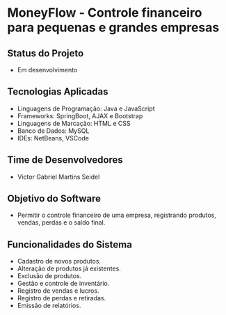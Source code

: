 # MoneyFlow - Controle financeiro para pequenas e grandes empresas

## Status do Projeto
- Em desenvolvimento

## Tecnologias Aplicadas
- Linguagens de Programação: Java e JavaScript
- Frameworks: SpringBoot, AJAX e Bootstrap
- Linguagens de Marcação: HTML e CSS
- Banco de Dados: MySQL 
- IDEs: NetBeans, VSCode

## Time de Desenvolvedores
- Victor Gabriel Martins Seidel

## Objetivo do Software
- Permitir o controle financeiro de uma empresa, registrando produtos, vendas, perdas e o saldo final.

## Funcionalidades do Sistema
- Cadastro de novos produtos.
- Alteração de produtos já existentes.
- Exclusão de produtos.
- Gestão e controle de inventário.
- Registro de vendas e lucros.
- Registro de perdas e retiradas.
- Emissão de relatórios.
